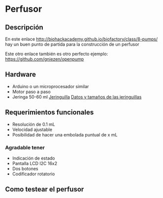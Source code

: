 # Perfusor #

## Descripción ##
En este enlace http://biohackacademy.github.io/biofactory/class/8-pumps/ hay un buen punto de partida para la construcción de un perfusor

Este otro enlace también es otro perfecto ejemplo: https://github.com/gniezen/openpump

## Hardware ##
* Arduino o un microprocesador similar
* Motor paso a paso
* Jeringa 50-60 ml
[Jeringuilla](https://gitlab.com/coronavirusmakers/ecmo/-/raw/master/images/jeringuilla.jpeg "Jeringuilla de 50-60ml")
[Datos y tamaños de las jeringuillas](https://gitlab.com/coronavirusmakers/ecmo/-/raw/master/files/Syringe-Selection-Guide.pdf "Datos de las jeringuillas")

## Requerimientos funcionales ##
* Resolución de 0.1 mL
* Velocidad ajustable
* Posibilidad de hacer una embolada puntual de x mL

### Agradable tener ###
* Indicación de estado
* Pantalla LCD I2C 16x2
* Dos botones
* Codificador rotatorio

## Como testear el perfusor
